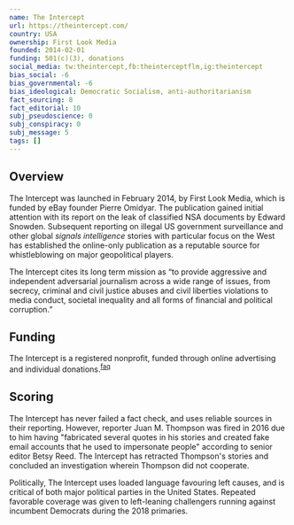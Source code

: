 ```yaml
---
name: The Intercept
url: https://theintercept.com/
country: USA
ownership: First Look Media
founded: 2014-02-01
funding: 501(c)(3), donations
social_media: tw:theintercept,fb:theinterceptflm,ig:theintercept
bias_social: -6
bias_governmental: -6
bias_ideological: Democratic Socialism, anti-authoritarianism
fact_sourcing: 8
fact_editorial: 10
subj_pseudoscience: 0
subj_conspiracy: 0
subj_message: 5
tags: []
---
```


## Overview
The Intercept was launched in February 2014, by First Look Media, which is funded by eBay founder Pierre Omidyar. The publication gained initial attention with its report on the leak of classified NSA documents by Edward Snowden.
Subsequent reporting on illegal US government surveillance and other global _signals intelligence_ stories with particular focus on the West has established the online-only publication as a reputable source for whistleblowing on major geopolitical players.

The Intercept cites its long term mission as “to provide aggressive and independent adversarial journalism across a wide range of issues, from secrecy, criminal and civil justice abuses and civil liberties violations to media conduct, societal inequality and all forms of financial and political corruption.”

## Funding
The Intercept is a registered nonprofit, funded through online advertising and individual donations.<sup>[faq](https://theintercept.com/donor-faq/)</sup>

## Scoring
The Intercept has never failed a fact check, and uses reliable sources in their reporting. However, reporter Juan M. Thompson was fired in 2016 due to him having "fabricated several quotes in his stories and created fake email accounts that he used to impersonate people" according to senior editor Betsy Reed. The Intercept has retracted Thompson's stories and concluded an investigation wherein Thompson did not cooperate.

Politically, The Intercept uses loaded language favouring left causes, and is critical of both major political parties in the United States. Repeated favorable coverage was given to left-leaning challengers running against incumbent Democrats during the 2018 primaries.
